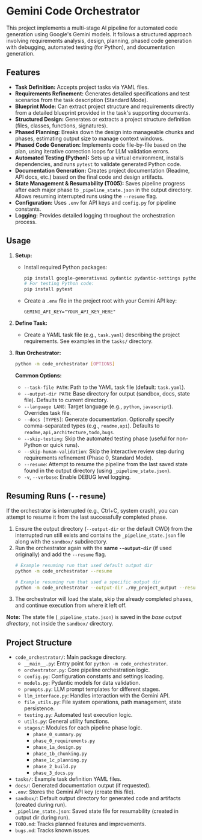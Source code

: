 # Gemini Code Orchestrator

This project implements a multi-stage AI pipeline for automated code generation using Google's Gemini models. It follows a structured approach involving requirements analysis, design, planning, phased code generation with debugging, automated testing (for Python), and documentation generation.

## Features

* **Task Definition:** Accepts project tasks via YAML files.
* **Requirements Refinement:** Generates detailed specifications and test scenarios from the task description (Standard Mode).
* **Blueprint Mode:** Can extract project structure and requirements directly from a detailed blueprint provided in the task's supporting documents.
* **Structured Design:** Generates or extracts a project structure definition (files, classes, functions, signatures).
* **Phased Planning:** Breaks down the design into manageable chunks and phases, estimating output size to manage context windows.
* **Phased Code Generation:** Implements code file-by-file based on the plan, using iterative correction loops for LLM validation errors.
* **Automated Testing (Python):** Sets up a virtual environment, installs dependencies, and runs `pytest` to validate generated Python code.
* **Documentation Generation:** Creates project documentation (Readme, API docs, etc.) based on the final code and design artifacts.
* **State Management & Resumability (T005):** Saves pipeline progress after each major phase to `_pipeline_state.json` in the output directory. Allows resuming interrupted runs using the `--resume` flag.
* **Configuration:** Uses `.env` for API keys and `config.py` for pipeline constants.
* **Logging:** Provides detailed logging throughout the orchestration process.

## Usage

1.  **Setup:**
    * Install required Python packages:
        ```bash
        pip install google-generativeai pydantic pydantic-settings python-dotenv PyYAML tiktoken
        # For testing Python code:
        pip install pytest
        ```
    * Create a `.env` file in the project root with your Gemini API key:
        ```
        GEMINI_API_KEY="YOUR_API_KEY_HERE"
        ```

2.  **Define Task:**
    * Create a YAML task file (e.g., `task.yaml`) describing the project requirements. See examples in the `tasks/` directory.

3.  **Run Orchestrator:**
    ```bash
    python -m code_orchestrator [OPTIONS]
    ```

    **Common Options:**
    * `--task-file PATH`: Path to the YAML task file (default: `task.yaml`).
    * `--output-dir PATH`: Base directory for output (sandbox, docs, state file). Defaults to current directory.
    * `--language LANG`: Target language (e.g., `python`, `javascript`). Overrides task file.
    * `--docs [TYPES]`: Generate documentation. Optionally specify comma-separated types (e.g., `readme,api`). Defaults to `readme,api,architecture,todo,bugs`.
    * `--skip-testing`: Skip the automated testing phase (useful for non-Python or quick runs).
    * `--skip-human-validation`: Skip the interactive review step during requirements refinement (Phase 0, Standard Mode).
    * `--resume`: Attempt to resume the pipeline from the last saved state found in the output directory (using `_pipeline_state.json`).
    * `-v`, `--verbose`: Enable DEBUG level logging.

## Resuming Runs (`--resume`)

If the orchestrator is interrupted (e.g., Ctrl+C, system crash), you can attempt to resume it from the last successfully completed phase.

1.  Ensure the output directory (`--output-dir` or the default CWD) from the interrupted run still exists and contains the `_pipeline_state.json` file along with the `sandbox/` subdirectory.
2.  Run the orchestrator again with the **same `--output-dir`** (if used originally) and add the `--resume` flag.
    ```bash
    # Example resuming run that used default output dir
    python -m code_orchestrator --resume

    # Example resuming run that used a specific output dir
    python -m code_orchestrator --output-dir ./my_project_output --resume
    ```
3.  The orchestrator will load the state, skip the already completed phases, and continue execution from where it left off.

**Note:** The state file (`_pipeline_state.json`) is saved in the *base output directory*, not inside the `sandbox/` directory.

## Project Structure

* `code_orchestrator/`: Main package directory.
    * `__main__.py`: Entry point for `python -m code_orchestrator`.
    * `orchestrator.py`: Core pipeline orchestration logic.
    * `config.py`: Configuration constants and settings loading.
    * `models.py`: Pydantic models for data validation.
    * `prompts.py`: LLM prompt templates for different stages.
    * `llm_interface.py`: Handles interaction with the Gemini API.
    * `file_utils.py`: File system operations, path management, state persistence.
    * `testing.py`: Automated test execution logic.
    * `utils.py`: General utility functions.
    * `stages/`: Modules for each pipeline phase logic.
        * `phase_0_summary.py`
        * `phase_0_requirements.py`
        * `phase_1a_design.py`
        * `phase_1b_chunking.py`
        * `phase_1c_planning.py`
        * `phase_2_build.py`
        * `phase_3_docs.py`
* `tasks/`: Example task definition YAML files.
* `docs/`: Generated documentation output (if requested).
* `.env`: Stores the Gemini API key (create this file).
* `sandbox/`: Default output directory for generated code and artifacts (created during run).
* `_pipeline_state.json`: Saved state file for resumability (created in output dir during run).
* `TODO.md`: Tracks planned features and improvements.
* `bugs.md`: Tracks known issues.
